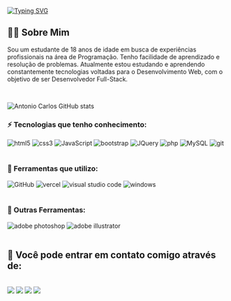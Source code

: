 [![Typing SVG](https://readme-typing-svg.herokuapp.com/?color=ffffff&size=35&center=false&vCenter=true&width=1000&lines=Olá!+Tudo+bem?+Eu+sou+o+Antonio+Carlos;Seja+muito+bem-vindo(a)+ao+meu+perfil!+:%29)](https://git.io/typing-svg)

## 👨‍💻  Sobre Mim
Sou um estudante de 18 anos de idade em busca de experiências profissionais na área de Programação. Tenho facilidade de aprendizado e resolução de problemas. Atualmente estou estudando e aprendendo constantemente tecnologias voltadas para o Desenvolvimento Web, com o objetivo de ser Desenvolvedor Full-Stack.

<br/>

![Antonio Carlos GitHub stats](https://github-readme-stats.vercel.app/api?username=antonio2812&show_icons=true&theme=omni)

### ⚡  Tecnologias que tenho conhecimento:

<div style="display: inline_block">
  <img align="center" alt="html5" src="https://img.shields.io/badge/HTML5-E34F26?style=for-the-badge&logo=html5&logoColor=white"/>
  <img align="center" alt="css3" src="https://img.shields.io/badge/CSS3-1572B6?style=for-the-badge&logo=css3&logoColor=white"/>
  <img align="center" alt="JavaScript" src="https://img.shields.io/badge/JavaScript-F7DF1E?style=for-the-badge&logo=javascript&logoColor=black"/>
  <img align="center" alt="bootstrap" src="https://img.shields.io/badge/Bootstrap-563D7C?style=for-the-badge&logo=bootstrap&logoColor=white"/>
  <img align="center" alt="JQuery" src="https://img.shields.io/badge/jQuery-0769AD?style=for-the-badge&logo=jquery&logoColor=white"/>
  <img align="center" alt="php" src="https://img.shields.io/badge/PHP-777BB4?style=for-the-badge&logo=php&logoColor=white"/>
  <img align="center" alt="MySQL" src="https://img.shields.io/badge/MySQL-005C84?style=for-the-badge&logo=mysql&logoColor=white"/>
  <img align="center" alt="git" src="https://img.shields.io/badge/GIT-E44C30?style=for-the-badge&logo=git&logoColor=white"/>
</div>

<br/>

### 🔨  Ferramentas que utilizo:

<div style="display: inline_block">
  <img align="center" alt="GitHub" src="https://img.shields.io/badge/GitHub-100000?style=for-the-badge&logo=github&logoColor=white"/>
  <img align="center" alt="vercel" src="https://img.shields.io/badge/Vercel-000000?style=for-the-badge&logo=vercel&logoColor=white"/>
  <img align="center" alt="visual studio code" src="https://img.shields.io/badge/Visual_Studio_Code-0078D4?style=for-the-badge&logo=visual%20studio%20code&logoColor=white"/>
  <img align="center" alt="windows" src="https://img.shields.io/badge/Windows-0078D6?style=for-the-badge&logo=windows&logoColor=white"/>
</div>

<br/>

### 🔨  Outras Ferramentas:

<div style="display: inline_block">
  <img align="center" alt="adobe photoshop" src="https://img.shields.io/badge/Adobe%20Photoshop-31A8FF?style=for-the-badge&logo=Adobe%20Photoshop&logoColor=black"/>
  <img align="center" alt="adobe illustrator" src="https://img.shields.io/badge/Adobe%20Illustrator-FF9A00?style=for-the-badge&logo=adobe%20illustrator&logoColor=white"/>
</div>

<br/>

## 📲  Você pode entrar em contato comigo através de:

<br/>

<div>
  <a href="https://www.linkedin.com/in/antonio-carlos-de-souza-junior-03783221b/" target="_blank"><img src="https://img.shields.io/badge/-LinkedIn-%230077B5?style=for-the-badge&logo=linkedin&logoColor=white" target="_blank"></a>
  <a href="mailto:acarlosdesouzajunior@gmail.com"><img src="https://img.shields.io/badge/Gmail-D14836?style=for-the-badge&logo=gmail&logoColor=white" target="_blank"></a> 
  <a href="https://www.instagram.com/carlosdesouzajunior.antonio/" target="_blank"><img src="https://img.shields.io/badge/-Instagram-%23E4405F?style=for-the-badge&logo=instagram&logoColor=white" target="_blank"></a>
 <a href="https://discord.com/channels/@me" target="_blank"><img src="https://img.shields.io/badge/Discord-7289DA?style=for-the-badge&logo=discord&logoColor=white" target="_blank"></a>   
</div>
